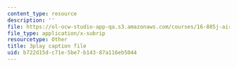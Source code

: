 ```yaml
---
content_type: resource
description: ''
file: https://ol-ocw-studio-app-qa.s3.amazonaws.com/courses/16-885j-aircraft-systems-engineering-fall-2005/b722d15dc71e5be7b14387a116eb5044_xJ2H06sseLM.vtt
file_type: application/x-subrip
resourcetype: Other
title: 3play caption file
uid: b722d15d-c71e-5be7-b143-87a116eb5044
---
```

